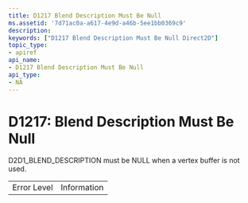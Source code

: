 ```yaml
---
title: D1217 Blend Description Must Be Null
ms.assetid: '7d71ac0a-a617-4e9d-a46b-5ee1bb0369c9'
description: 
keywords: ["D1217 Blend Description Must Be Null Direct2D"]
topic_type:
- apiref
api_name:
- D1217 Blend Description Must Be Null
api_type:
- NA
---
```


# D1217: Blend Description Must Be Null

D2D1\_BLEND\_DESCRIPTION must be NULL when a vertex buffer is not used.



|             |             |
|-------------|-------------|
| Error Level | Information |



 

 

 




